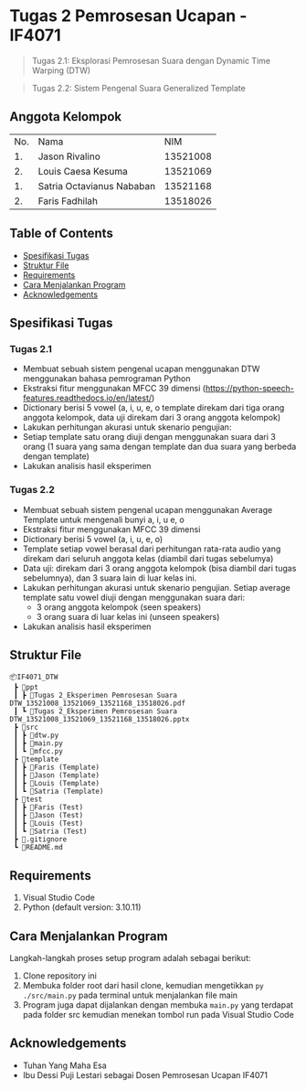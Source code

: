 # Tugas 2 Pemrosesan Ucapan - IF4071
> Tugas 2.1: Eksplorasi Pemrosesan Suara dengan Dynamic Time Warping (DTW)

> Tugas 2.2: Sistem Pengenal Suara Generalized Template

## Anggota Kelompok
<table>
    <tr>
        <td>No.</td>
        <td>Nama</td>
        <td>NIM</td>
    </tr>
    <tr>
        <td>1.</td>
        <td>Jason Rivalino</td>
        <td>13521008</td>
    </tr>
    <tr>
        <td>2.</td>
        <td>Louis Caesa Kesuma</td>
        <td>13521069</td>
    </tr>
    </tr>
    <tr>
        <td>1.</td>
        <td>Satria Octavianus Nababan</td>
        <td>13521168</td>
    </tr>
    <tr>
        <td>2.</td>
        <td>Faris Fadhilah</td>
        <td>13518026</td>
    </tr>
</table>

## Table of Contents
* [Spesifikasi Tugas](#spesifikasi-tugas)
* [Struktur File](#struktur-file)
* [Requirements](#requirements)
* [Cara Menjalankan Program](#cara-menjalankan-program)
* [Acknowledgements](#acknowledgements)

## Spesifikasi Tugas
### Tugas 2.1
- Membuat sebuah sistem pengenal ucapan menggunakan DTW menggunakan bahasa pemrograman Python
- Ekstraksi fitur menggunakan MFCC 39 dimensi (https://python-speech-features.readthedocs.io/en/latest/)
- Dictionary berisi 5 vowel (a, i, u, e, o template direkam dari tiga orang anggota kelompok, data uji direkam dari 3 orang anggota kelompok)
- Lakukan perhitungan akurasi untuk skenario pengujian:
- Setiap template satu orang diuji dengan menggunakan suara dari 3 orang (1 suara yang sama dengan template dan dua suara yang berbeda dengan template)
- Lakukan analisis hasil eksperimen

### Tugas 2.2
- Membuat sebuah sistem pengenal ucapan menggunakan Average Template untuk mengenali bunyi a, i, u e, o
- Ekstraksi fitur menggunakan MFCC 39 dimensi
- Dictionary berisi 5 vowel (a, i, u, e, o)
- Template setiap vowel berasal dari perhitungan rata-rata audio yang direkam dari seluruh anggota kelas (diambil dari tugas sebelumya)
- Data uji: direkam dari 3 orang anggota kelompok (bisa diambil dari tugas sebelumnya), dan 3 suara lain di luar kelas ini.
- Lakukan perhitungan akurasi untuk skenario pengujian. Setiap average template satu vowel diuji dengan menggunakan suara dari:
  - 3 orang anggota kelompok (seen speakers)
  - 3 orang suara di luar kelas ini (unseen speakers)
- Lakukan analisis hasil eksperimen

## Struktur File
```
📦IF4071_DTW
 ┣ 📂ppt
 ┃ ┣ 📜Tugas 2_Eksperimen Pemrosesan Suara DTW_13521008_13521069_13521168_13518026.pdf
 ┃ ┗ 📜Tugas 2_Eksperimen Pemrosesan Suara DTW_13521008_13521069_13521168_13518026.pptx
 ┣ 📂src
 ┃ ┣ 📜dtw.py
 ┃ ┣ 📜main.py
 ┃ ┗ 📜mfcc.py
 ┣ 📂template
 ┃ ┣ 📂Faris (Template)
 ┃ ┣ 📂Jason (Template)
 ┃ ┣ 📂Louis (Template)
 ┃ ┗ 📂Satria (Template)
 ┣ 📂test
 ┃ ┣ 📂Faris (Test)
 ┃ ┣ 📂Jason (Test)
 ┃ ┣ 📂Louis (Test)
 ┃ ┗ 📂Satria (Test)
 ┣ 📜.gitignore
 ┗ 📜README.md
```

## Requirements
1. Visual Studio Code
2. Python (default version: 3.10.11)

## Cara Menjalankan Program
Langkah-langkah proses setup program adalah sebagai berikut:
1. Clone repository ini
2. Membuka folder root dari hasil clone, kemudian mengetikkan `py ./src/main.py` pada terminal untuk menjalankan file main
3. Program juga dapat dijalankan dengan membuka `main.py` yang terdapat pada folder src kemudian menekan tombol run pada Visual Studio Code

## Acknowledgements
- Tuhan Yang Maha Esa
- Ibu Dessi Puji Lestari sebagai Dosen Pemrosesan Ucapan IF4071
